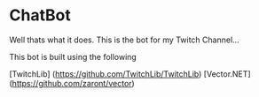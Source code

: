 # ChatBot

Well thats what it does.  This is the bot for my Twitch Channel...

This bot is built using the following 

[TwitchLib] (https://github.com/TwitchLib/TwitchLib)
[Vector.NET] (https://github.com/zaront/vector)

